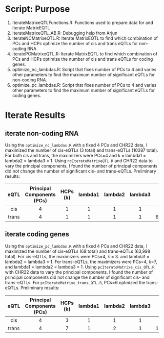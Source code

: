 # Script: Purpose

1. IterateMatrixeQTLFunctions.R: Functions used to prepare data for and iterate MatrixEQTL
2. IterateMatrixeQTL_AB.R: Debugging help from Arjun
3. IterateNCMatrixeQTL.R: Iterate MatrixEQTL to find which combination of PCs and HCPs optimize the number of cis and trans eQTLs for non-coding RNA.
4. IteratePCMatrixeQTL.R: Iterate MatrixEQTL to find which combination of PCs and HCPs optimize the number of cis and trans eQTLs for coding genes.
5. optimize_nc_lambdas.R: Script that fixes number of PCs to 4 and varies other parameters to find the maximum number of significant eQTLs for non-coding RNA. 
6. optimize_pc_lambdas.R: Script that fixes number of PCs to 4 and varies other parameters to find the maximum number of significant eQTLs for coding genes. 

# Iterate Results

## iterate non-coding RNA

Using the `optimize_nc_lambdas.R` with a fixed 4 PCs and CHR22 data, I maximized the number of cis-eQTLs (3 total) and trans-eQTLs (10397 total). For both cis and trans, the maximizers were PCs=4 and k = lambda1 = lambda2 = lambda3 = 1. Using `ncIterateMatrixeQTL.R` and CHR22 data to vary the principal components, I found the number of principal components did not change the number of significant cis- and trans-eQTLs. Preliminary results:

| eQTL | Principal Components (PCs) | HCPs (k) | lambda1 | lambda2 | lambda3 | Num. Sig. |
| :---: | :---: | :---: | :---: | :---: | :---: | :---: |
| cis | 4 | 1 | 1 | 1 | 1 | 1,263 |
| trans | 4 | 1 | 1 | 1 | 1 | 670,462 |

## iterate coding genes

Using the `optimize_pc_lambdas.R` with a fixed 4 PCs and CHR22 data, I maximized the number of cis-eQTLs (68 total) and trans-eQTLs (63,998 total). For cis-eQTLs, the maximizers were PCs=4, k = 3. and lambda1 = lambda2 = lambda3 = 1. For trans-eQTLs, the maximizers were PCs=4, k=7, and lambda1 = lambda2 = lambda3 = 1. Using `pcIterateMatrixe_cis_QTL.R` with CHR22 data to vary the principal components, I found the number of principal components did not change the number of significant cis- and trans-eQTLs. For `pcIterateMatrixe_trans_QTL.R`, PCs=6 optmized the trans-eQTLs. Preliminary results:

| eQTL | Principal Components (PCs) | HCPs (k) | lambda1 | lambda2 | lambda3 | Num. Sig. |
| :---: | :---: | :---: | :---: | :---: | :---: | :---: |
| cis | 4 | 3 | 1 | 1 | 1 | X |
| trans | 4 | 7 | 1 | 2 | 1 | 142,595 |

